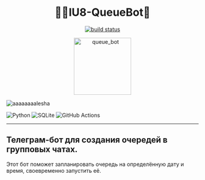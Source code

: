 <h1 align="center"> 🚶🚶IU8-QueueBot🚶 </h1>

<p align="center">
  <a href="https://www.npmjs.com/package/readme-md-generator">
    <img alt="build status" src="https://github.com/aaaaaaaalesha/iu8_queue_bot/actions/workflows/main.yml/badge.svg" />
  </a>
</p>

<p align="center">
<img alt="queue_bot" height="150" src="https://user-images.githubusercontent.com/55093100/147390446-d783063a-e68e-4caa-9711-731c13a9fd2d.png" width="150"/>
</p>



<img alt="aaaaaaaalesha" src="https://img.shields.io/badge/aaaaaaaalesha-2CA5E0?style=for-the-badge&logo=telegram&logoColor=white"/>

![Python](https://img.shields.io/badge/python-3670A0?style=for-the-badge&logo=python&logoColor=ffdd54)
![SQLite](https://img.shields.io/badge/sqlite-%2307405e.svg?style=for-the-badge&logo=sqlite&logoColor=white)
![GitHub Actions](https://img.shields.io/badge/githubactions-%232671E5.svg?style=for-the-badge&logo=githubactions&logoColor=white)

---

## Телеграм-бот для создания очередей в групповых чатах.

Этот бот поможет запланировать очередь на определённую дату и время, своевременно запустить её.



